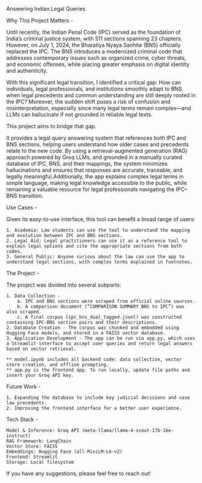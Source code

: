 Answering Indian Legal Queries

Why This Project Matters - 

Until recently, the Indian Penal Code (IPC) served as the foundation of India’s criminal justice system, with 511 sections spanning 23 chapters. However, on July 1, 2024, the Bharatiya Nyaya Sanhita (BNS) officially replaced the IPC. The BNS introduces a modernized criminal code that addresses contemporary issues such as organized crime, cyber threats, and economic offenses, while placing greater emphasis on digital identity and authenticity.

With this significant legal transition, I identified a critical gap: How can individuals, legal professionals, and institutions smoothly adapt to BNS when legal precedents and common understanding are still deeply rooted in the IPC? Moreover, the sudden shift poses a risk of confusion and misinterpretation, especially since many legal terms remain complex—and LLMs can hallucinate if not grounded in reliable legal texts.

This project aims to bridge that gap.

It provides a legal query answering system that references both IPC and BNS sections, helping users understand how older cases and precedents relate to the new code. By using a retrieval-augmented generation (RAG) approach powered by Groq LLMs, and grounded in a manually curated database of IPC, BNS, and their mappings, the system minimizes hallucinations and ensures that responses are accurate, traceable, and legally meaningful.Additionally, the app explains complex legal terms in simple language, making legal knowledge accessible to the public, while remaining a valuable resource for legal professionals navigating the IPC–BNS transition.

Use Cases - 

Given its easy-to-use interface, this tool can benefit a broad range of users:

    1. Academia: Law students can use the tool to understand the mapping and evolution between IPC and BNS sections.
    2. Legal Aid: Legal practitioners can use it as a reference tool to explain legal options and cite the appropriate sections from both codes.
    3. General Public: Anyone curious about the law can use the app to understand legal sections, with complex terms explained in footnotes.

The Project -

The project was divided into several subparts:

    1. Data Collection - 
        a. IPC and BNS sections were scraped from official online sources.
        b. A comparison document (“COMPARISON SUMMARY BNS to IPC”) was also scraped.
        c. A final corpus (ipc_bns_dual_tagged.jsonl) was constructed containing IPC-BNS section pairs and their descriptions.
    2. Database Creation - The corpus was chunked and embedded using Hugging Face models, and stored in a FAISS vector database.
    3. Application Development - The app can be run via app.py, which uses a Streamlit interface to accept user queries and return legal answers based on vector retrieval.
    
    ** model.ipynb includes all backend code: data collection, vector store creation, and offline prompting.
    ** app.py is the frontend app. To run locally, update file paths and insert your Groq API key.

Future Work - 
    
    1. Expanding the database to include key judicial decisions and case law precedents.
    2. Improving the frontend interface for a better user experience.

Tech Stack - 

    Model & Inference: Groq API (meta-llama/llama-4-scout-17b-16e-instruct)
    RAG Framework: LangChain
    Vector Store: FAISS
    Embeddings: Hugging Face (all-MiniLM-L6-v2)
    Frontend: Streamlit
    Storage: Local filesystem

If you have any suggestions, please feel free to reach out!
